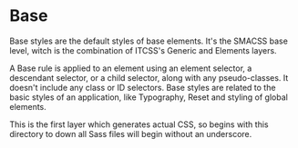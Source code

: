 # Base

Base styles are the default styles of base elements. It's the SMACSS base level,
witch is the combination of ITCSS's Generic and Elements layers.

A Base rule is applied to an element using an element selector, a descendant
selector, or a child selector, along with any pseudo-classes. It doesn't
include any class or ID selectors. Base styles are related to the basic
styles of an application, like Typography, Reset and styling of global elements.

This is the first layer which generates actual CSS, so begins with this directory
to down all Sass files will begin without an underscore.
